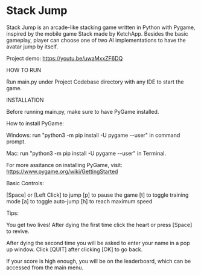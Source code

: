 # Stack Jump 
Stack Jump is an arcade-like stacking game written in Python with Pygame, inspired by the mobile game Stack made by KetchApp. Besides the basic gameplay, player can choose one of two AI implementations to have the avatar jump by itself. 

Project demo: https://youtu.be/uwaMxxZF6DQ

HOW TO RUN 

Run main.py under Project Codebase directory with any IDE to start the game. 


INSTALLATION 

Before running main.py, make sure to have PyGame installed. 

How to install PyGame:

Windows: run "python3 -m pip install -U pygame --user" in command prompt. 

Mac: run "python3 -m pip install -U pygame --user" in Terminal.

For more assitance on installing PyGame, visit: https://www.pygame.org/wiki/GettingStarted 


Basic Controls: 

[Space] or [Left Click] to jump
[p] to pause the game
[t] to toggle training mode
[a] to toggle auto-jump 
[h] to reach maximum speed 

Tips: 

You get two lives! After dying the first time click the heart or press [Space] to revive. 

After dying the second time you will be asked to enter your name in a pop up window. Click [QUIT] after clicking [OK] to go back. 

If your score is high enough, you will be on the leaderboard, which can be accessed from the main menu. 
